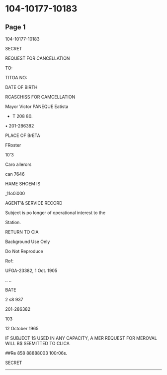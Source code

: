 # 104-10177-10183

## Page 1

104-10177-10183

SECRET

REQUEST FOR CANCELLATION

TO:

TITOA NO:

DATE OF BIRTH

RCASCHISS FOR CAMCELLATION

Mayor Victor PANEQUE Eatista

- T 208 80.

• 201-286382

PLACE OF BrETA

FRoster

10'3

Caro allerors

can 7646

HAME SHOEM IS

_11o0i000

AGENT'& SERVICE RECORD

Subject is po longer of operational interest to the

Station.

RETURN TO CIA

Background Use Only

Do Not Reproduce

Rof:

UFGA-23382, 1 Oct. 1905

.. ..

BATE

2 s8 937

201-286382

103

12 October 1965

IF SUBJECT 1S USED IN ANY CAPACITY, A MER REQUEST FOR MEROVAL WILL B$ SEEMITTED TO CLICA

##Re 858 88888003 100r06s.

SECRET

---

